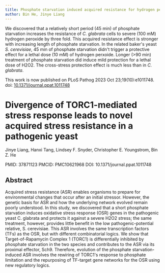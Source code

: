 ```yaml
---
title: Phosphate starvation induced acquired resistance for hydrogen peroxide stress in _C. glabrata_
author: Bin He, Jinye Liang
---
```


We discovered that a relatively short period (45 min) of phosphate starvation increases the resistance of _C. glabrata_ cells to severe (100 mM) hydrogen peroxide by three fold. This acquired resistance effect is stronger with increasing length of phosphate starvation. In the related baker's yeast _S. cerevisiae_, 45 min of phosphate starvation didn't trigger a protective effect for a lethal dose (10 mM) of hydrogen perxoide. Longer (>90 min) treatment of phosphate starvation did induce mild protection for a lethal dose of H2O2. The cross-stress protection effect is much less than in _C. glabrata_.

This work is now published on PLoS Pathog
2023 Oct 23;19(10):e1011748. doi: [10.1371/journal.ppat.1011748](https://doi.org/10.1371/journal.ppat.1011748)

# Divergence of TORC1-mediated stress response leads to novel acquired stress resistance in a pathogenic yeast
Jinye Liang, Hanxi Tang, Lindsey F. Snyder, Christopher E. Youngstrom, Bin Z. He

PMID: 37871123 PMCID: PMC10621968 DOI: 10.1371/journal.ppat.1011748

## Abstract
Acquired stress resistance (ASR) enables organisms to prepare for environmental changes that occur after an initial stressor. However, the genetic basis for ASR and how the underlying network evolved remain poorly understood. In this study, we discovered that a short phosphate starvation induces oxidative stress response (OSR) genes in the pathogenic yeast C. glabrata and protects it against a severe H2O2 stress; the same treatment, however, provides little benefit in the low pathogenic-potential relative, S. cerevisiae. This ASR involves the same transcription factors (TFs) as the OSR, but with different combinatorial logics. We show that Target-of-Rapamycin Complex 1 (TORC1) is differentially inhibited by phosphate starvation in the two species and contributes to the ASR via its proximal effector, Sch9. Therefore, evolution of the phosphate starvation-induced ASR involves the rewiring of TORC1's response to phosphate limitation and the repurposing of TF-target gene networks for the OSR using new regulatory logics.
